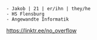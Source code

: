 ```asciidoc
- Jakob | 21 | er/ihn | they/he
- HS Flensburg
- Angewandte Informatik
```
https://linktr.ee/no_overflow

